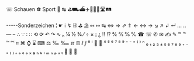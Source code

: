 ☏	Schauen
⚽	Sport
🤰
↹ ⛳⛟⛴✈👣🚗🚙🛣🛤

-----Sonderzeichen
¦	☛	ℹ	↯	⛓	⛳	⛱
↤	↦	↹	⇔	⇒	⇗	⇑
←	↔	→	↘	↗	↲	↵
…	‥	—	–
∴	∵	∶	∷
⟲	⟳	↶	↷	∿
ₕ	¼	½	¾	⁄	÷	×
¡	¿	‼	⁉
℀	℁	℅	℆
☎	☏	✆	✉	✍	✎
℠	℡	™	℻
⌗	⌘	⌚	⌛	⌨
⚖	‰	‱	ℼ	ℿ	ⅈ	ⅉ
⁰	ⁱ	⁲	⁳	⁴	⁵	⁶	⁷	⁸	⁹	⁺	⁻	⁼	⁽	⁾	ⁿ
₀	₁	₂	₃	₄	₅	₆	₇	₈	₉	₊	₋	₌	₍	₎	₏
ₐ	ₑ	ₒ	ₓ	ₔ	ₕ	ₖ	ₗ	ₘ	ₙ	ₚ	ₛ	ₜ	₝	₞	₟